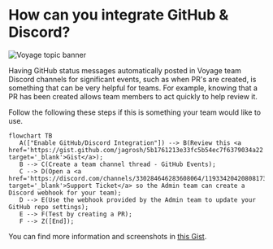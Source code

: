 # How can you integrate GitHub & Discord?
![Voyage topic banner](../assets/horizontal-paint-splash-green.jpg)

Having GitHub status messages automatically posted in Voyage team Discord channels for
significant events, such as when PR's are created, is something that can be very helpful
for teams. For example, knowing that a PR has been created allows team members to act
quickly to help review it.

Follow the following these steps if this is something your team would like to use.

```mermaid
flowchart TB
   A(["Enable GitHub/Discord Integration"]) --> B(Review this <a href='https://gist.github.com/jagrosh/5b1761213e33fc5b54ec7f6379034a22' target='_blank'>Gist</a>);
   B --> C(Create a team channel thread - GitHub Events);
   C --> D(Open a <a href='https://discord.com/channels/330284646283608064/1193342042080817323' target='_blank'>Support Ticket</a> so the Admin team can create a Discord webhook for your team);
   D --> E(Use the webhook provided by the Admin team to update your GitHub repo settings);
   E --> F(Test by creating a PR);
   F --> Z([End]);
```

You can find more information and screenshots in [this Gist](https://gist.github.com/jagrosh/5b1761213e33fc5b54ec7f6379034a22).